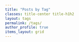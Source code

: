 ```yaml
---
title: "Posts by Tag"
classes: title-center title-h1h2
layout: tags
permalink: /tags/
author_profile: true
items_layout: grid
---
```

